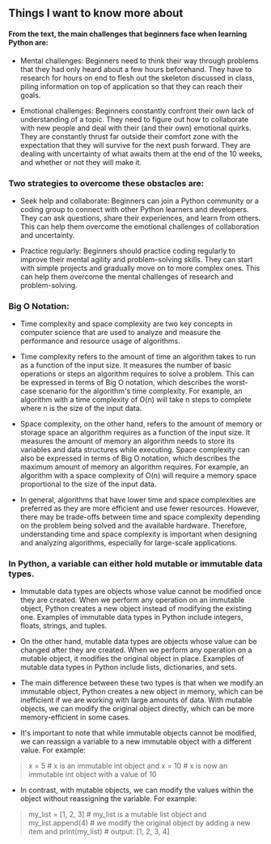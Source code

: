 ## Things I want to know more about

#### From the text, the main challenges that beginners face when learning Python are:

- Mental challenges: Beginners need to think their way through problems that they had only heard about a few hours beforehand. They have to research for hours on end to flesh out the skeleton discussed in class, piling information on top of application so that they can reach their goals.

- Emotional challenges: Beginners constantly confront their own lack of understanding of a topic. They need to figure out how to collaborate with new people and deal with their (and their own) emotional quirks. They are constantly thrust far outside their comfort zone with the expectation that they will survive for the next push forward. They are dealing with uncertainty of what awaits them at the end of the 10 weeks, and whether or not they will make it.

### Two strategies to overcome these obstacles are:

- Seek help and collaborate: Beginners can join a Python community or a coding group to connect with other Python learners and developers. They can ask questions, share their experiences, and learn from others. This can help them overcome the emotional challenges of collaboration and uncertainty.

- Practice regularly: Beginners should practice coding regularly to improve their mental agility and problem-solving skills. They can start with simple projects and gradually move on to more complex ones. This can help them overcome the mental challenges of research and problem-solving.

### Big O Notation:

- Time complexity and space complexity are two key concepts in computer science that are used to analyze and measure the performance and resource usage of algorithms.

- Time complexity refers to the amount of time an algorithm takes to run as a function of the input size. It measures the number of basic operations or steps an algorithm requires to solve a problem. This can be expressed in terms of Big O notation, which describes the worst-case scenario for the algorithm's time complexity. For example, an algorithm with a time complexity of O(n) will take n steps to complete where n is the size of the input data.

- Space complexity, on the other hand, refers to the amount of memory or storage space an algorithm requires as a function of the input size. It measures the amount of memory an algorithm needs to store its variables and data structures while executing. Space complexity can also be expressed in terms of Big O notation, which describes the maximum amount of memory an algorithm requires. For example, an algorithm with a space complexity of O(n) will require a memory space proportional to the size of the input data.

- In general, algorithms that have lower time and space complexities are preferred as they are more efficient and use fewer resources. However, there may be trade-offs between time and space complexity depending on the problem being solved and the available hardware. Therefore, understanding time and space complexity is important when designing and analyzing algorithms, especially for large-scale applications.

### In Python, a variable can either hold mutable or immutable data types.

- Immutable data types are objects whose value cannot be modified once they are created. When we perform any operation on an immutable object, Python creates a new object instead of modifying the existing one. Examples of immutable data types in Python include integers, floats, strings, and tuples.

- On the other hand, mutable data types are objects whose value can be changed after they are created. When we perform any operation on a mutable object, it modifies the original object in place. Examples of mutable data types in Python include lists, dictionaries, and sets.

- The main difference between these two types is that when we modify an immutable object, Python creates a new object in memory, which can be inefficient if we are working with large amounts of data. With mutable objects, we can modify the original object directly, which can be more memory-efficient in some cases.

- It's important to note that while immutable objects cannot be modified, we can reassign a variable to a new immutable object with a different value. For example:
> x = 5  # x is an immutable int object and 
> x = 10 # x is now an immutable int object with a value of 10

- In contrast, with mutable objects, we can modify the values within the object without reassigning the variable. For example:
> my_list = [1, 2, 3]  # my_list is a mutable list object and
> my_list.append(4)    # we modify the original object by adding a new item and 
> print(my_list)       # output: [1, 2, 3, 4]
